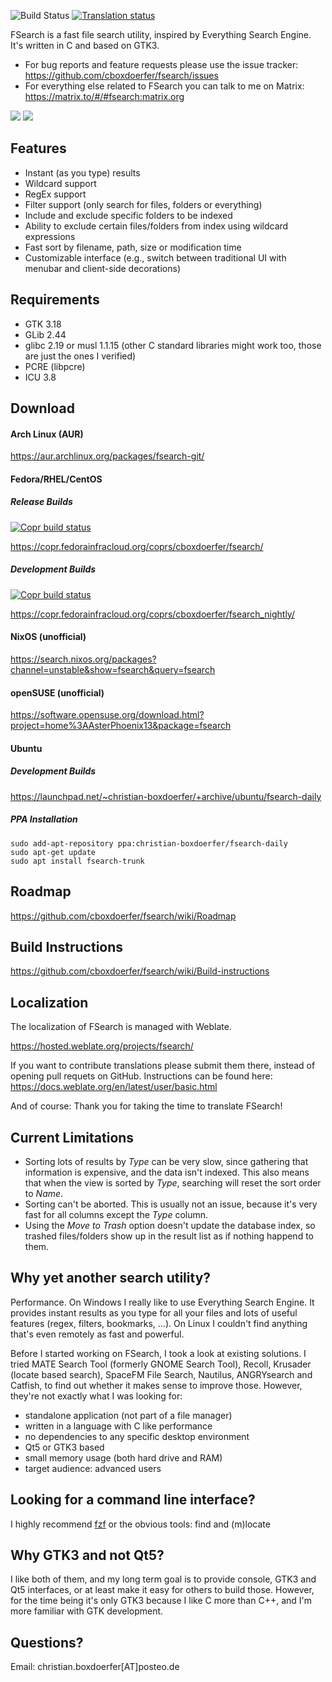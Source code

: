 ![Build Status](https://github.com/cboxdoerfer/fsearch/actions/workflows/build_test.yml/badge.svg)
[![Translation status](https://hosted.weblate.org/widgets/fsearch/-/svg-badge.svg)](https://hosted.weblate.org/engage/fsearch/?utm_source=widget)


FSearch is a fast file search utility, inspired by Everything Search Engine. It's written in C and based on GTK3.

* For bug reports and feature requests please use the issue tracker: https://github.com/cboxdoerfer/fsearch/issues
* For everything else related to FSearch you can talk to me on Matrix: https://matrix.to/#/#fsearch:matrix.org

![](https://user-images.githubusercontent.com/6108388/94472642-51f60a80-01cb-11eb-9b8c-e38fe2c02e43.png)
![](https://user-images.githubusercontent.com/6108388/94607184-dd3ed100-029b-11eb-86db-121e7984ca92.png)


## Features
- Instant (as you type) results
- Wildcard support
- RegEx support
- Filter support (only search for files, folders or everything)
- Include and exclude specific folders to be indexed
- Ability to exclude certain files/folders from index using wildcard expressions
- Fast sort by filename, path, size or modification time
- Customizable interface (e.g., switch between traditional UI with menubar and client-side decorations)

## Requirements
- GTK 3.18
- GLib 2.44
- glibc 2.19 or musl 1.1.15 (other C standard libraries might work too, those are just the ones I verified)
- PCRE (libpcre)
- ICU 3.8

## Download

#### Arch Linux (AUR)

https://aur.archlinux.org/packages/fsearch-git/

#### Fedora/RHEL/CentOS

##### Release Builds
[![Copr build status](https://copr.fedorainfracloud.org/coprs/cboxdoerfer/fsearch/package/fsearch/status_image/last_build.png)](https://copr.fedorainfracloud.org/coprs/cboxdoerfer/fsearch/package/fsearch/)

https://copr.fedorainfracloud.org/coprs/cboxdoerfer/fsearch/

##### Development Builds
[![Copr build status](https://copr.fedorainfracloud.org/coprs/cboxdoerfer/fsearch_nightly/package/fsearch/status_image/last_build.png)](https://copr.fedorainfracloud.org/coprs/cboxdoerfer/fsearch_nightly/package/fsearch/)

https://copr.fedorainfracloud.org/coprs/cboxdoerfer/fsearch_nightly/

#### NixOS (unofficial)
https://search.nixos.org/packages?channel=unstable&show=fsearch&query=fsearch
#### openSUSE (unofficial)
https://software.opensuse.org/download.html?project=home%3AAsterPhoenix13&package=fsearch
#### Ubuntu
##### Development Builds
https://launchpad.net/~christian-boxdoerfer/+archive/ubuntu/fsearch-daily

##### PPA Installation

```
sudo add-apt-repository ppa:christian-boxdoerfer/fsearch-daily
sudo apt-get update
sudo apt install fsearch-trunk
```
 
## Roadmap
https://github.com/cboxdoerfer/fsearch/wiki/Roadmap

## Build Instructions
https://github.com/cboxdoerfer/fsearch/wiki/Build-instructions

## Localization
The localization of FSearch is managed with Weblate.

https://hosted.weblate.org/projects/fsearch/

If you want to contribute translations please submit them there, instead of opening pull requets on GitHub. Instructions
can be found here:
https://docs.weblate.org/en/latest/user/basic.html

And of course: Thank you for taking the time to translate FSearch!

## Current Limitations

* Sorting lots of results by *Type* can be very slow, since gathering that information is expensive, and the data isn't
  indexed. This also means that when the view is sorted by *Type*, searching will reset the sort order to *Name*.
* Sorting can't be aborted. This is usually not an issue, because it's very fast for all columns except the *Type*
  column.
* Using the *Move to Trash* option doesn't update the database index, so trashed files/folders show up in the result
  list as if nothing happend to them.

## Why yet another search utility?

Performance. On Windows I really like to use Everything Search Engine. It provides instant results as you type for all
your files and lots of useful features (regex, filters, bookmarks, ...). On Linux I couldn't find anything that's even
remotely as fast and powerful.

Before I started working on FSearch, I took a look at existing solutions. I tried MATE Search Tool (formerly GNOME
Search Tool), Recoll, Krusader (locate based search), SpaceFM File Search, Nautilus, ANGRYsearch and Catfish, to find
out whether it makes sense to improve those. However, they're not exactly what I was looking for:
- standalone application (not part of a file manager)
- written in a language with C like performance
- no dependencies to any specific desktop environment
- Qt5 or GTK3 based
- small memory usage (both hard drive and RAM)
- target audience: advanced users

## Looking for a command line interface?
I highly recommend [fzf](https://github.com/junegunn/fzf) or the obvious tools: find and (m)locate

## Why GTK3 and not Qt5?

I like both of them, and my long term goal is to provide console, GTK3 and Qt5 interfaces, or at least make it easy for
others to build those. However, for the time being it's only GTK3 because I like C more than C++, and I'm more familiar
with GTK development.

## Questions?

Email: christian.boxdoerfer[AT]posteo.de
